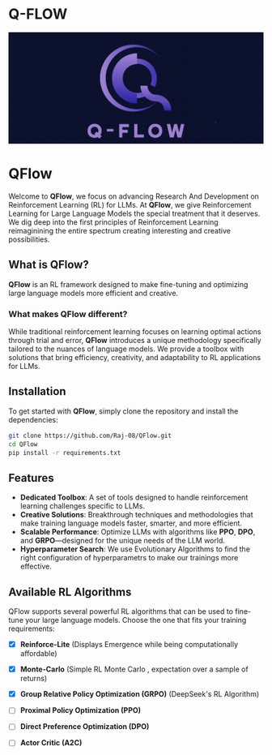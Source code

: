 # Q-FLOW
![Alt Text](images/img-copy.jpg)

# QFlow

Welcome to **QFlow**, we focus on advancing Research And Development on Reinforcement Learning (RL) for LLMs. At **QFlow**, we give Reinforcement Learning for Large Language Models the special treatment that it deserves. We dig deep into the first principles of Reinforcement Learning reimaginining the entire spectrum creating interesting and creative possibilities. 
## What is QFlow?

**QFlow** is an RL framework designed to make fine-tuning and optimizing large language models more efficient and creative. 

### What makes QFlow different?

While traditional reinforcement learning focuses on learning optimal actions through trial and error, **QFlow** introduces a unique methodology specifically tailored to the nuances of language models. We provide a toolbox with solutions that bring efficiency, creativity, and adaptability to RL applications for LLMs.


## Installation

To get started with **QFlow**, simply clone the repository and install the dependencies:

```bash
git clone https://github.com/Raj-08/QFlow.git
cd QFlow
pip install -r requirements.txt
```

## Features

- **Dedicated Toolbox**: A set of tools designed to handle reinforcement learning challenges specific to LLMs.
- **Creative Solutions**: Breakthrough techniques and methodologies that make training language models faster, smarter, and more efficient.
- **Scalable Performance**: Optimize LLMs with algorithms like **PPO**, **DPO**, and **GRPO**—designed for the unique needs of the LLM world.
- **Hyperparameter Search**: We use Evolutionary Algorithms to find the right configuration of hyperparametrs to make our trainings more effective.

## Available RL Algorithms

QFlow supports several powerful RL algorithms that can be used to fine-tune your large language models. Choose the one that fits your training requirements:

- [x] **Reinforce-Lite** (Displays Emergence while being computationally affordable)
- [x] **Monte-Carlo**  (Simple RL Monte Carlo , expectation over a sample of returns)
- [x] **Group Relative Policy Optimization (GRPO)** (DeepSeek's RL Algorithm)
- [ ] **Proximal Policy Optimization (PPO)**
- [ ] **Direct Preference Optimization (DPO)**
- [ ] **Actor Critic (A2C)**



